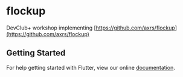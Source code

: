 # flockup

DevClub+ workshop implementing [https://github.com/axrs/flockup](https://github.com/axrs/flockup)

## Getting Started

For help getting started with Flutter, view our online
[documentation](https://flutter.io/).
